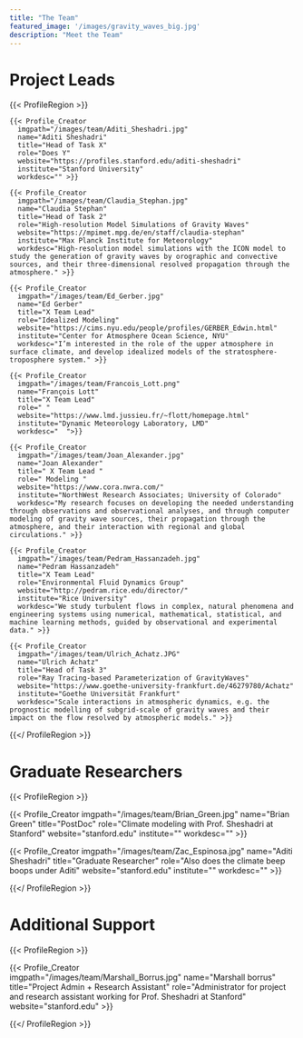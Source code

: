 ```yaml
---
title: "The Team"
featured_image: '/images/gravity_waves_big.jpg'
description: "Meet the Team"
---
```

# Project Leads

<!-- {{< myshortcode
  imgpath="/images/team/first_last.jpg"
  name="first last"
  title=" "
  role=" "
  website=" "
  institute=" "
  workdesc=" " >}} -->

{{< ProfileRegion >}}

    {{< Profile_Creator
      imgpath="/images/team/Aditi_Sheshadri.jpg"
      name="Aditi Sheshadri"
      title="Head of Task X"
      role="Does Y"
      website="https://profiles.stanford.edu/aditi-sheshadri"
      institute="Stanford University"
      workdesc="" >}}

    {{< Profile_Creator
      imgpath="/images/team/Claudia_Stephan.jpg"
      name="Claudia Stephan"
      title="Head of Task 2"
      role="High-resolution Model Simulations of Gravity Waves"
      website="https://mpimet.mpg.de/en/staff/claudia-stephan"
      institute="Max Planck Institute for Meteorology"
      workdesc="High-resolution model simulations with the ICON model to study the generation of gravity waves by orographic and convective sources, and their three-dimensional resolved propagation through the atmosphere." >}}

    {{< Profile_Creator
      imgpath="/images/team/Ed_Gerber.jpg"
      name="Ed Gerber"
      title="X Team Lead"
      role="Idealized Modeling"
      website="https://cims.nyu.edu/people/profiles/GERBER_Edwin.html"
      institute="Center for Atmosphere Ocean Science, NYU"
      workdesc="I’m interested in the role of the upper atmosphere in surface climate, and develop idealized models of the stratosphere-troposphere system." >}}

    {{< Profile_Creator
      imgpath="/images/team/Francois_Lott.png"
      name="François Lott"
      title="X Team Lead"
      role=" "
      website="https://www.lmd.jussieu.fr/~flott/homepage.html"
      institute="Dynamic Meteorology Laboratory, LMD"
      workdesc="  ">}}

    {{< Profile_Creator
      imgpath="/images/team/Joan_Alexander.jpg"
      name="Joan Alexander"
      title=" X Team Lead "
      role=" Modeling "
      website="https://www.cora.nwra.com/"
      institute="NorthWest Research Associates; University of Colorado"
      workdesc="My research focuses on developing the needed understanding through observations and observational analyses, and through computer modeling of gravity wave sources, their propagation through the atmosphere, and their interaction with regional and global circulations." >}}

    {{< Profile_Creator
      imgpath="/images/team/Pedram_Hassanzadeh.jpg"
      name="Pedram Hassanzadeh"
      title="X Team Lead"
      role="Environmental Fluid Dynamics Group"
      website="http://pedram.rice.edu/director/"
      institute="Rice University"
      workdesc="We study turbulent flows in complex, natural phenomena and engineering systems using numerical, mathematical, statistical, and machine learning methods, guided by observational and experimental data." >}}

    {{< Profile_Creator
      imgpath="/images/team/Ulrich_Achatz.JPG"
      name="Ulrich Achatz"
      title="Head of Task 3"
      role="Ray Tracing-based Parameterization of GravityWaves"
      website="https://www.goethe-university-frankfurt.de/46279780/Achatz"
      institute="Goethe Universität Frankfurt"
      workdesc="Scale interactions in atmospheric dynamics, e.g. the prognostic modelling of subgrid-scale of gravity waves and their impact on the flow resolved by atmospheric models." >}}

{{</ ProfileRegion >}}

# Graduate Researchers

{{< ProfileRegion >}}

{{< Profile_Creator
      imgpath="/images/team/Brian_Green.jpg"
      name="Brian Green"
      title="PostDoc"
      role="Climate modeling with Prof. Sheshadri at Stanford"
      website="stanford.edu"
      institute=""
      workdesc="" >}}

{{< Profile_Creator
  imgpath="/images/team/Zac_Espinosa.jpg"
  name="Aditi Sheshadri"
  title="Graduate Researcher"
  role="Also does the climate beep boops under Aditi"
  website="stanford.edu"
  institute=""
  workdesc="" >}}

{{</ ProfileRegion >}}

# Additional Support

{{< ProfileRegion >}}

{{< Profile_Creator  
  imgpath="/images/team/Marshall_Borrus.jpg"
  name="Marshall borrus"
  title="Project Admin + Research Assistant"
  role="Administrator for project and research assistant working for Prof. Sheshadri at Stanford"
  website="stanford.edu" >}}

{{</ ProfileRegion >}}
